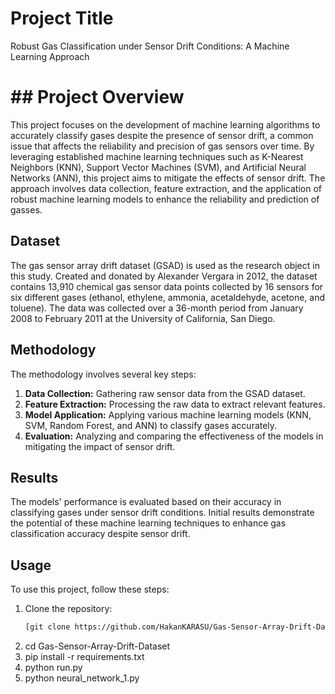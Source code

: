 # Project Title
Robust Gas Classification under Sensor Drift Conditions: A Machine Learning Approach
# ## Project Overview
This project focuses on the development of machine learning algorithms to accurately classify gases despite the presence of sensor drift, a common issue that affects the reliability and precision of gas sensors over time. By leveraging established machine learning techniques such as K-Nearest Neighbors (KNN), Support Vector Machines (SVM), and Artificial Neural Networks (ANN), this project aims to mitigate the effects of sensor drift. The approach involves data collection, feature extraction, and the application of robust machine learning models to enhance the reliability and prediction of gasses.
## Dataset
The gas sensor array drift dataset (GSAD) is used as the research object in this study. Created and donated by Alexander Vergara in 2012, the dataset contains 13,910 chemical gas sensor data points collected by 16 sensors for six different gases (ethanol, ethylene, ammonia, acetaldehyde, acetone, and toluene). The data was collected over a 36-month period from January 2008 to February 2011 at the University of California, San Diego.
## Methodology

The methodology involves several key steps:
1. **Data Collection:** Gathering raw sensor data from the GSAD dataset.
2. **Feature Extraction:** Processing the raw data to extract relevant features.
3. **Model Application:** Applying various machine learning models (KNN, SVM, Random Forest, and ANN) to classify gases accurately.
4. **Evaluation:** Analyzing and comparing the effectiveness of the models in mitigating the impact of sensor drift.

## Results

The models' performance is evaluated based on their accuracy in classifying gases under sensor drift conditions. Initial results demonstrate the potential of these machine learning techniques to enhance gas classification accuracy despite sensor drift.
## Usage

To use this project, follow these steps:
1. Clone the repository:
   ```bash
   [git clone https://github.com/HakanKARASU/Gas-Sensor-Array-Drift-Dataset.git](https://github.com/HakanKARASU/Gas-Sensor-Array-Drift-Dataset.git)
2. cd Gas-Sensor-Array-Drift-Dataset
3. pip install -r requirements.txt
4. python run.py
5. python neural_network_1.py

